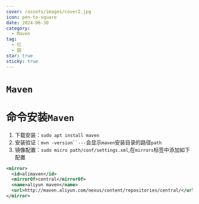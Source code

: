 ```yaml
---
cover: /assets/images/cover2.jpg
icon: pen-to-square
date: 2024-06-30
category:
  - Maven
tag:
  - 红
  - 圆
star: true
sticky: true
---
```

# `Maven`
# 命令安装`Maven`
1. 下载安装：`sudo apt install maven`
2. 安装验证：`mvn -version``---`会显示`maven`安装目录的路径`path`
3. 镜像配置：`sudo micro path/conf/settings.xml`,在`mirrors`标签中添加如下配置
```xml
<mirror>
  <id>alimaven</id>
  <mirrorOf>central</mirrorOf>
  <name>aliyun maven</name>
  <url>http://maven.aliyun.com/nexus/content/repositories/central/</url>
</mirror>
```